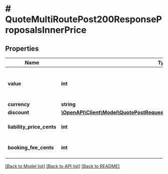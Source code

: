 # # QuoteMultiRoutePost200ResponseProposalsInnerPrice

## Properties

Name | Type | Description | Notes
------------ | ------------- | ------------- | -------------
**value** | **int** | The item&#39;s value in cents/pence. E.G. \&quot;500\&quot; &#x3D; 5 GBP |
**currency** | **string** |  |
**discount** | [**\OpenAPI\Client\Model\QuotePostRequestParcelsInnerItemsListInnerValueDiscount**](QuotePostRequestParcelsInnerItemsListInnerValueDiscount.md) |  | [optional]
**liability_price_cents** | **int** | The item&#39;s liability price in cents | [optional]
**booking_fee_cents** | **int** | The item&#39;s booking fee in cents | [optional]

[[Back to Model list]](../../README.md#models) [[Back to API list]](../../README.md#endpoints) [[Back to README]](../../README.md)
